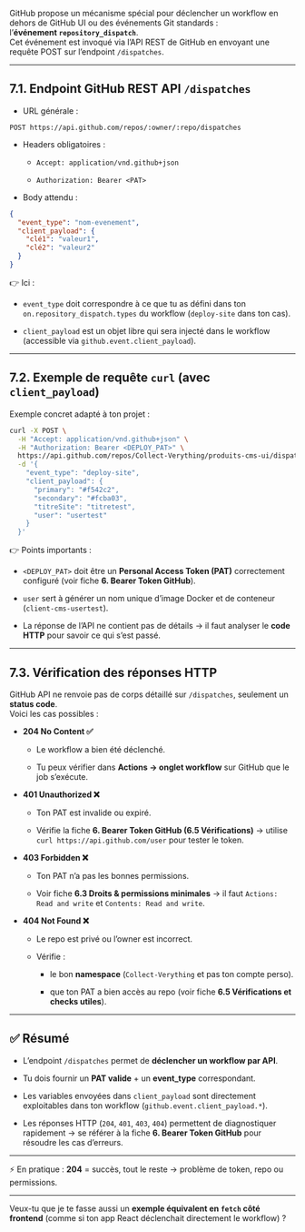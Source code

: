 

GitHub propose un mécanisme spécial pour déclencher un workflow en dehors de GitHub UI ou des événements Git standards :  
l’**événement `repository_dispatch`**.  
Cet événement est invoqué via l’API REST de GitHub en envoyant une requête POST sur l’endpoint `/dispatches`.

---

## 7.1. Endpoint GitHub REST API `/dispatches`

- URL générale :
    

```
POST https://api.github.com/repos/:owner/:repo/dispatches
```

- Headers obligatoires :
    
    - `Accept: application/vnd.github+json`
        
    - `Authorization: Bearer <PAT>`
        
- Body attendu :
    

```json
{
  "event_type": "nom-evenement",
  "client_payload": {
    "clé1": "valeur1",
    "clé2": "valeur2"
  }
}
```

👉 Ici :

- `event_type` doit correspondre à ce que tu as défini dans ton `on.repository_dispatch.types` du workflow (`deploy-site` dans ton cas).
    
- `client_payload` est un objet libre qui sera injecté dans le workflow (accessible via `github.event.client_payload`).
    

---

## 7.2. Exemple de requête `curl` (avec `client_payload`)

Exemple concret adapté à ton projet :

```bash
curl -X POST \
  -H "Accept: application/vnd.github+json" \
  -H "Authorization: Bearer <DEPLOY_PAT>" \
  https://api.github.com/repos/Collect-Verything/produits-cms-ui/dispatches \
  -d '{
    "event_type": "deploy-site",
    "client_payload": {
      "primary": "#f542c2",
      "secondary": "#fcba03",
      "titreSite": "titretest",
      "user": "usertest"
    }
  }'
```

👉 Points importants :

- `<DEPLOY_PAT>` doit être un **Personal Access Token (PAT)** correctement configuré (voir fiche **6. Bearer Token GitHub**).
    
- `user` sert à générer un nom unique d’image Docker et de conteneur (`client-cms-usertest`).
    
- La réponse de l’API ne contient pas de détails → il faut analyser le **code HTTP** pour savoir ce qui s’est passé.
    

---

## 7.3. Vérification des réponses HTTP

GitHub API ne renvoie pas de corps détaillé sur `/dispatches`, seulement un **status code**.  
Voici les cas possibles :

- **204 No Content ✅**
    
    - Le workflow a bien été déclenché.
        
    - Tu peux vérifier dans **Actions → onglet workflow** sur GitHub que le job s’exécute.
        
- **401 Unauthorized ❌**
    
    - Ton PAT est invalide ou expiré.
        
    - Vérifie la fiche **6. Bearer Token GitHub (6.5 Vérifications)** → utilise `curl https://api.github.com/user` pour tester le token.
        
- **403 Forbidden ❌**
    
    - Ton PAT n’a pas les bonnes permissions.
        
    - Voir fiche **6.3 Droits & permissions minimales** → il faut `Actions: Read and write` et `Contents: Read and write`.
        
- **404 Not Found ❌**
    
    - Le repo est privé ou l’owner est incorrect.
        
    - Vérifie :
        
        - le bon **namespace** (`Collect-Verything` et pas ton compte perso).
            
        - que ton PAT a bien accès au repo (voir fiche **6.5 Vérifications et checks utiles**).
            

---

## ✅ Résumé

- L’endpoint `/dispatches` permet de **déclencher un workflow par API**.
    
- Tu dois fournir un **PAT valide** + un **event_type** correspondant.
    
- Les variables envoyées dans `client_payload` sont directement exploitables dans ton workflow (`github.event.client_payload.*`).
    
- Les réponses HTTP (`204`, `401`, `403`, `404`) permettent de diagnostiquer rapidement → se référer à la fiche **6. Bearer Token GitHub** pour résoudre les cas d’erreurs.
    

---

⚡ En pratique : **204** = succès, tout le reste → problème de token, repo ou permissions.

---

Veux-tu que je te fasse aussi un **exemple équivalent en `fetch` côté frontend** (comme si ton app React déclenchait directement le workflow) ?